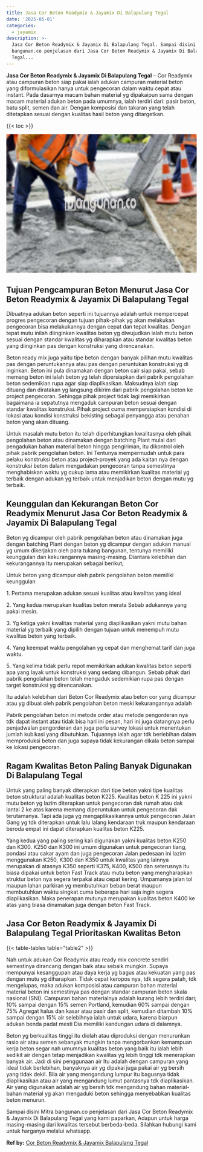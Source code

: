 ```yaml
---
title: Jasa Cor Beton Readymix & Jayamix Di Balapulang Tegal
date: '2025-05-01'
categories:
  - jayamix
description: >-
  Jasa Cor Beton Readymix & Jayamix Di Balapulang Tegal. Sampai disini Mitra
  bangunan.co penjelasan dari Jasa Cor Beton Readymix & Jayamix Di Balapulang
  Tegal...
---
```


**Jasa Cor Beton Readymix & Jayamix Di Balapulang Tegal** – Cor Readymix atau campuran beton siap pakai ialah adukan campuran material beton yang diformulasikan hanya untuk pengecoran dalam waktu cepat atau instant. Pada dasarnya macam bahan material yg dipakaipun sama dengan macam material adukan beton pada umumnya, ialah terdiri dari: pasir beton, batu split, semen dan air. Dengan komposisi dan takaran yang telah ditetapkan sesuai dengan kualitas hasil beton yang ditargetkan.

{{< toc >}}

![Jasa Cor Beton Readymix & Jayamix Di Balapulang Tegal](/images/jasa-cor-readymix-48.png)

## Tujuan Pengcampuran Beton Menurut Jasa Cor Beton Readymix & Jayamix Di Balapulang Tegal

Dibuatnya adukan beton seperti ini tujuannya adalah untuk mempercepat progres pengecoran dengan tujuan pihak-pihak yg akan melakukan pengecoran bisa melakukannya dengan cepat dan tepat kwalitas. Dengan tepat mutu inilah diinginkan kwalitas beton yg diwujudkan ialah mutu beton sesuai dengan standar kwalitas yg diharapkan atau standar kwalitas beton yang diinginkan pas dengan konstruksi yang direncanakan.

Beton ready mix juga yaitu tipe beton dengan banyak pilihan mutu kwalitas pas dengan peruntukannya atau pas dengan peruntukan konstruksi yg di inginkan. Beton ini pula dinamakan dengan beton cair siap pakai, sebab memang beton ini ialah beton yg telah dipersiapkan dari pabrik pengolahan beton sedemikian rupa agar siap diaplikasikan. Maksudnya ialah siap dituang dan diratakan yg langsung dikirim dari pabrik pengolahan beton ke project pengecoran. Sehingga pihak project tidak lagi memikirkan bagaimana ia sepatutnya mengaduk campuran beton sesuai dengan standar kwalitas konstruksi. Pihak project cuma mempersiapkan kondisi di lokasi atau kondisi konstruksi bekisting sebagai penyangga atau penahan beton yang akan dituang.

Untuk masalah mutu beton itu telah diperhitungkan kwalitasnya oleh pihak pengolahan beton atau dinamakan dengan batching Plant mulai dari pengadukan bahan material beton hingga pengiriman, itu dikontrol oleh pihak pabrik pengolahan beton. Ini Tentunya mempermudah untuk para pelaku konstruksi beton atau project-proyek yang ada kaitan nya dengan konstruksi beton dalam mengadakan pengecoran tanpa semestinya menghabiskan waktu yg cukup lama atau memikirkan kualitas material yg terbaik dengan adukan yg terbaik untuk menjadikan beton dengan mutu yg terbaik.

## Keunggulan dan Kekurangan Beton Cor Readymix Menurut Jasa Cor Beton Readymix & Jayamix Di Balapulang Tegal

Beton yg dicampur oleh pabrik pengolahan beton atau dinamakan juga dengan batching Plant dengan beton yg dicampur dengan adukan manual yg umum dikerjakan oleh para tukang bangunan, tentunya memiliki keunggulan dan kekurangannya masing-masing. Diantara kelebihan dan kekurangannya Itu merupakan sebagai berikut;

Untuk beton yang dicampur oleh pabrik pengolahan beton memiliki keunggulan

1\. Pertama merupakan adukan sesuai kualitas atau kwalitas yang ideal

2\. Yang kedua merupakan kualitas beton merata Sebab adukannya yang pakai mesin.

3\. Yg ketiga yakni kwalitas material yang diaplikasikan yakni mutu bahan material yg terbaik yang dipilih dengan tujuan untuk menempuh mutu kwalitas beton yang terbaik.

4\. Yang keempat waktu pengolahan yg cepat dan menghemat tarif dan juga waktu.

5\. Yang kelima tidak perlu repot memikirkan adukan kwalitas beton seperti apa yang layak untuk konstruksi yang sedang dibangun. Sebab pihak dari pabrik pengolahan beton telah mengaduk sedemikian rupa pas dengan target konstruksi yg direncanakan.

Itu adalah kelebihan dari Beton Cor Readymix atau beton cor yang dicampur atau yg dibuat oleh pabrik pengolahan beton meski kekurangannya adalah

Pabrik pengolahan beton ini metode order atau metode pengorderan nya tdk dapat instant atau tidak bisa hari ini pesan, hari ini juga datangnya perlu penjadwalan pengorderan dan juga perlu survey lokasi untuk menentukan jumlah kubikasi yang dibutuhkan. Tujuannya ialah agar tdk berlebihan dalam memproduksi beton dan juga supaya tidak kekurangan dikala beton sampai ke lokasi pengecoran.

## Ragam Kwalitas Beton Paling Banyak Digunakan Di Balapulang Tegal

Untuk yang paling banyak diterapkan dari tipe beton yakni tipe kualitas beton struktural adalah kualitas beton K225. Kwalitas beton K 225 ini yakni mutu beton yg lazim diterapkan untuk pengecoran dak rumah atau dak lantai 2 ke atas karena memang diperuntukan untuk pengecoran dak terutamanya. Tapi ada juga yg mengaplikasikannya untuk pengecoran Jalan Gang yg tdk diterapkan untuk lalu lalang kendaraan truk maupun kendaraan beroda empat ini dapat diterapkan kualitas beton K225.

Yang kedua yang paling sering kali digunakan yakni kualitas beton K250 dan K300. K250 dan K300 ini umum digunakan untuk pengecoran tiang, pondasi atau cakar ayam dan juga pengecoran Jalan pedesaan ini lazim menggunakan K250, K300 dan K350 untuk kwalitas yang lainnya merupakan di atasnya K350 seperti K375, K400, K500 dan seterusnya itu biasa dipakai untuk beton Fast Track atau mutu beton yang mengharapkan struktur beton nya segera terpakai atau cepat kering. Umpamanya jalan tol maupun lahan parkiran yg membutuhkan beban berat maupun membutuhkan waktu singkat cuma beberapa hari saja ingin segera diaplikasikan. Maka penerapan mutunya merupakan kualitas beton K400 ke atas yang biasa dinamakan juga dengan beton Fast Track.

## Jasa Cor Beton Readymix & Jayamix Di Balapulang Tegal Prioritaskan Kwalitas Beton

{{< table-tables table="table2" >}}

Nah untuk adukan Cor Readymix atau ready mix concrete sendiri semestinya dirancang dengan baik atau sebaik mungkin. Supaya mempunyai kesanggupan atau daya kerja yg bagus atau kekuatan yang pas dengan mutu yg diharapkan. Tidak cepat keropos nya, tdk segera patah, tdk mengelupas, maka adukan komposisi atau campuran bahan material material beton ini semestinya pas dengan standar campuran beton skala nasional (SNI). Campuran bahan materialnya adalah kurang lebih terdiri dari; 10% sampai dengan 15% semen Portland, kemudian 60% sampai dengan 75% Agregat halus dan kasar atau pasir dan split, kemudian ditambah 10% sampai dengan 15% air selebihnya ialah untuk udara, karena biarpun adukan benda padat mesti Dia memiliki kandungan udara di dalamnya.

Beton yg berkualitas tinggi itu diolah atau diproduksi dengan menurunkan rasio air atau semen sebanyak mungkin tanpa mengorbankan kemampuan kerja beton segar nah umumnya kualitas beton yang baik itu ialah lebih sedikit air dengan tetap menjadikan kwalitas yg lebih tinggi tdk menerapkan banyak air. Jadi di sini penggunaan air Itu adalah dengan campuran yang ideal tidak berlebihan, banyaknya air yg dipakai juga pakai air yg bersih yang tidak dekil. Bila air yang mengandung lumpur itu bagusnya tidak diaplikasikan atau air yang mengandung lumut pantasnya tdk diaplikasikan. Air yang digunakan adalah air yg bersih tdk mengandung bahan material-bahan material yg akan mengaduki beton sehingga menyebabkan kualitas beton menurun.

Sampai disini Mitra bangunan.co penjelasan dari Jasa Cor Beton Readymix & Jayamix Di Balapulang Tegal yang kami paparkan, Adapun untuk harga masing-masing dari kwalitas tersebut berbeda-beda. Silahkan hubungi kami untuk harganya melalui whatsapp.

**Ref by:** [Cor Beton Readymix & Jayamix Balapulang Tegal](https://id.wikipedia.org/wiki/Cor)
